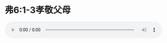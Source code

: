 # 弗6:1-3孝敬父母

<audio style="width: 100%;" preload="false" controls controlslist="nodownload"><source src="//file.simai.life/audio/mp3/old/12216.mp3" type="audio/mpeg">Your browser does not support the audio element.</audio>


